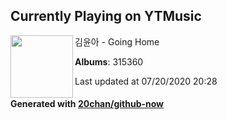 ## Currently Playing on YTMusic

[<img align="left" width="100" src="https://lh3.googleusercontent.com/qYUIJqGHau65DnU0zO-XWKut_vUx5hzj4F_ryV6LNefz1hEXUJi275htJzMHKc4K_QU9llFuS_fL9vqIAA">](https://music.youtube.com/channel/UChtfWZpRHhdgwBKIKEzhgUQ)

김윤아 - Going Home

**Albums**: 315360

Last updated at 07/20/2020 20:28

#### Generated with [20chan/github-now](https://github.com/20chan/github-now)


<!--
**20chan/20chan** is a ✨ _special_ ✨ repository because its `README.md` (this file) appears on your GitHub profile.

Here are some ideas to get you started:

- 🔭 I’m currently working on ...
- 🌱 I’m currently learning ...
- 👯 I’m looking to collaborate on ...
- 🤔 I’m looking for help with ...
- 💬 Ask me about ...
- 📫 How to reach me: ...
- 😄 Pronouns: ...
- ⚡ Fun fact: ...
-->
